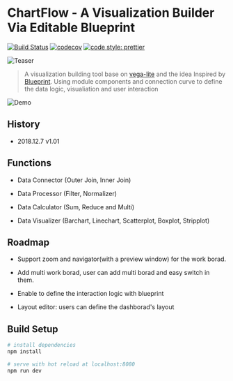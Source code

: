 # ChartFlow - A Visualization Builder Via Editable Blueprint 

[![Build Status](https://travis-ci.org/vega/vega-lite.svg?branch=master)](https://travis-ci.org/vega/vega-lite)
[![codecov](https://codecov.io/gh/vega/vega-lite/branch/master/graph/badge.svg)](https://codecov.io/gh/vega/vega-lite)
[![code style: prettier](https://img.shields.io/badge/code_style-prettier-ff69b4.svg?style=rounded)](https://github.com/prettier/prettier)

![Teaser](preview1.png)

> A visualization building tool base on [vega-lite](https://vega.github.io/vega-lite/) and the idea Inspired by [Blueprint](https://docs.unrealengine.com/en-us/Engine/Blueprints/GettingStarted). Using module components and connection curve to define the data logic, visualiation and user interaction

![Demo](demo.gif)

## History

- 2018.12.7 v1.01

## Functions

- Data Connector (Outer Join, Inner Join)

- Data Processor (Filter, Normalizer)

- Data Calculator (Sum, Reduce and Multi)

- Data Visualizer (Barchart, Linechart, Scatterplot, Boxplot, Stripplot)

## Roadmap

- Support zoom and navigator(with a preview window) for the work borad.

- Add multi work borad, user can add multi borad and easy switch in them.

- Enable to define the interaction logic with blueprint

- Layout editor: users can define the dashborad's layout

## Build Setup
``` bash
# install dependencies
npm install

# serve with hot reload at localhost:8080
npm run dev
```
